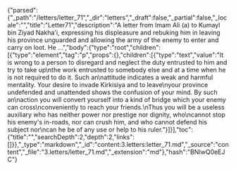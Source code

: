 {"parsed":{"_path":"/letters/letter_71","_dir":"letters","_draft":false,"_partial":false,"_locale":"","title":"Letter71","description":"A letter from Imam Ali (a) to Kumayl bin Ziyad Nakha'i, expressing his displeasure and rebuking him in leaving his province unguarded and allowing the army of the enemy to enter and carry on loot. He ...","body":{"type":"root","children":[{"type":"element","tag":"p","props":{},"children":[{"type":"text","value":"It is wrong to a person to disregard and neglect the duty entrusted to him and try to take up\nthe work entrusted to somebody else and at a time when he is not required to do it. Such an\nattitude indicates a weak and harmful mentality. Your desire to invade Kirkisiya and to leave\nyour province undefended and unattended shows the confusion of your mind. By such an\naction you will convert yourself into a kind of bridge which your enemy can cross\nconveniently to reach your friends.\nThus you will be a useless auxiliary who has neither power nor prestige nor dignity, who\ncannot stop his enemy's in-roads, nor can crush him, and who cannot defend his subject nor\ncan he be of any use or help to his ruler."}]}],"toc":{"title":"","searchDepth":2,"depth":2,"links":[]}},"_type":"markdown","_id":"content:3.letters:letter_71.md","_source":"content","_file":"3.letters/letter_71.md","_extension":"md"},"hash":"BNIwQ0eEJC"}